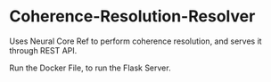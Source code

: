 # Coherence-Resolution-Resolver
Uses Neural Core Ref to perform coherence resolution, and serves it through REST API.

Run the Docker File, to run the Flask Server.
